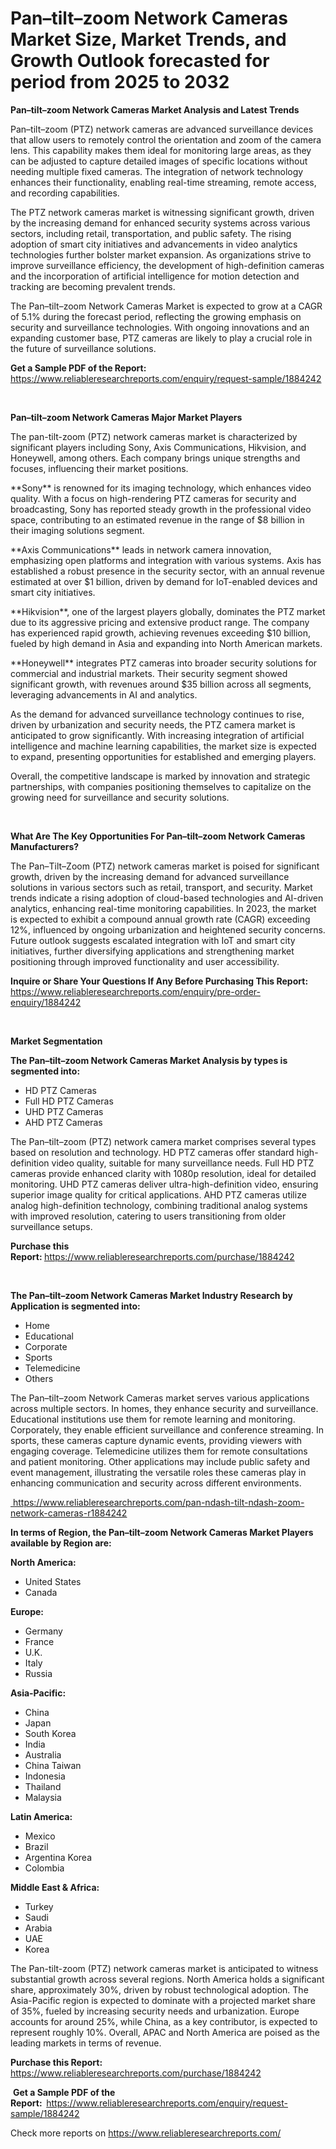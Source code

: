 <p><h1>Pan–tilt–zoom Network Cameras Market Size, Market Trends, and Growth Outlook forecasted for period from 2025 to 2032</h1></p><p><strong>Pan–tilt–zoom Network Cameras Market Analysis and Latest Trends</strong></p>
<p><p>Pan–tilt–zoom (PTZ) network cameras are advanced surveillance devices that allow users to remotely control the orientation and zoom of the camera lens. This capability makes them ideal for monitoring large areas, as they can be adjusted to capture detailed images of specific locations without needing multiple fixed cameras. The integration of network technology enhances their functionality, enabling real-time streaming, remote access, and recording capabilities.</p><p>The PTZ network cameras market is witnessing significant growth, driven by the increasing demand for enhanced security systems across various sectors, including retail, transportation, and public safety. The rising adoption of smart city initiatives and advancements in video analytics technologies further bolster market expansion. As organizations strive to improve surveillance efficiency, the development of high-definition cameras and the incorporation of artificial intelligence for motion detection and tracking are becoming prevalent trends. </p><p>The Pan–tilt–zoom Network Cameras Market is expected to grow at a CAGR of 5.1% during the forecast period, reflecting the growing emphasis on security and surveillance technologies. With ongoing innovations and an expanding customer base, PTZ cameras are likely to play a crucial role in the future of surveillance solutions.</p></p>
<p><strong>Get a Sample PDF of the Report:&nbsp;</strong> <a href="https://www.reliableresearchreports.com/enquiry/request-sample/1884242?utm_campaign=2662&utm_medium=2&utm_source=Github&utm_content=ia&utm_term=28032025&utm_id=pantiltzoom-network-cameras">https://www.reliableresearchreports.com/enquiry/request-sample/1884242</a></p>
<p>&nbsp;</p>
<p><strong>Pan–tilt–zoom Network Cameras Major Market Players</strong></p>
<p><p>The pan-tilt-zoom (PTZ) network cameras market is characterized by significant players including Sony, Axis Communications, Hikvision, and Honeywell, among others. Each company brings unique strengths and focuses, influencing their market positions.</p><p>**Sony** is renowned for its imaging technology, which enhances video quality. With a focus on high-rendering PTZ cameras for security and broadcasting, Sony has reported steady growth in the professional video space, contributing to an estimated revenue in the range of $8 billion in their imaging solutions segment.</p><p>**Axis Communications** leads in network camera innovation, emphasizing open platforms and integration with various systems. Axis has established a robust presence in the security sector, with an annual revenue estimated at over $1 billion, driven by demand for IoT-enabled devices and smart city initiatives.</p><p>**Hikvision**, one of the largest players globally, dominates the PTZ market due to its aggressive pricing and extensive product range. The company has experienced rapid growth, achieving revenues exceeding $10 billion, fueled by high demand in Asia and expanding into North American markets.</p><p>**Honeywell** integrates PTZ cameras into broader security solutions for commercial and industrial markets. Their security segment showed significant growth, with revenues around $35 billion across all segments, leveraging advancements in AI and analytics.</p><p>As the demand for advanced surveillance technology continues to rise, driven by urbanization and security needs, the PTZ camera market is anticipated to grow significantly. With increasing integration of artificial intelligence and machine learning capabilities, the market size is expected to expand, presenting opportunities for established and emerging players.</p><p>Overall, the competitive landscape is marked by innovation and strategic partnerships, with companies positioning themselves to capitalize on the growing need for surveillance and security solutions.</p></p>
<p>&nbsp;</p>
<p><strong>What Are The Key Opportunities For Pan–tilt–zoom Network Cameras Manufacturers?</strong></p>
<p><p>The Pan–Tilt–Zoom (PTZ) network cameras market is poised for significant growth, driven by the increasing demand for advanced surveillance solutions in various sectors such as retail, transport, and security. Market trends indicate a rising adoption of cloud-based technologies and AI-driven analytics, enhancing real-time monitoring capabilities. In 2023, the market is expected to exhibit a compound annual growth rate (CAGR) exceeding 12%, influenced by ongoing urbanization and heightened security concerns. Future outlook suggests escalated integration with IoT and smart city initiatives, further diversifying applications and strengthening market positioning through improved functionality and user accessibility.</p></p>
<p><strong>Inquire or Share Your Questions If Any Before Purchasing This Report:</strong> <a href="https://www.reliableresearchreports.com/enquiry/pre-order-enquiry/1884242?utm_campaign=2662&utm_medium=2&utm_source=Github&utm_content=ia&utm_term=28032025&utm_id=pantiltzoom-network-cameras">https://www.reliableresearchreports.com/enquiry/pre-order-enquiry/1884242</a></p>
<p>&nbsp;</p>
<p><strong>Market Segmentation</strong></p>
<p><strong>The Pan–tilt–zoom Network Cameras Market Analysis by types is segmented into:</strong></p>
<p><ul><li>HD PTZ Cameras</li><li>Full HD PTZ Cameras</li><li>UHD PTZ Cameras</li><li>AHD PTZ Cameras</li></ul></p>
<p><p>The Pan–tilt–zoom (PTZ) network camera market comprises several types based on resolution and technology. HD PTZ cameras offer standard high-definition video quality, suitable for many surveillance needs. Full HD PTZ cameras provide enhanced clarity with 1080p resolution, ideal for detailed monitoring. UHD PTZ cameras deliver ultra-high-definition video, ensuring superior image quality for critical applications. AHD PTZ cameras utilize analog high-definition technology, combining traditional analog systems with improved resolution, catering to users transitioning from older surveillance setups.</p></p>
<p><strong>Purchase this Report:&nbsp;</strong><a href="https://www.reliableresearchreports.com/purchase/1884242?utm_campaign=2662&utm_medium=2&utm_source=Github&utm_content=ia&utm_term=28032025&utm_id=pantiltzoom-network-cameras">https://www.reliableresearchreports.com/purchase/1884242</a></p>
<p>&nbsp;</p>
<p><strong>The Pan–tilt–zoom Network Cameras Market Industry Research by Application is segmented into:</strong></p>
<p><ul><li>Home</li><li>Educational</li><li>Corporate</li><li>Sports</li><li>Telemedicine</li><li>Others</li></ul></p>
<p><p>The Pan–tilt–zoom Network Cameras market serves various applications across multiple sectors. In homes, they enhance security and surveillance. Educational institutions use them for remote learning and monitoring. Corporately, they enable efficient surveillance and conference streaming. In sports, these cameras capture dynamic events, providing viewers with engaging coverage. Telemedicine utilizes them for remote consultations and patient monitoring. Other applications may include public safety and event management, illustrating the versatile roles these cameras play in enhancing communication and security across different environments.</p></p>
<p><a href="https://www.reliableresearchreports.com/pan-ndash-tilt-ndash-zoom-network-cameras-r1884242?utm_campaign=2662&utm_medium=2&utm_source=Github&utm_content=ia&utm_term=28032025&utm_id=pantiltzoom-network-cameras">&nbsp;https://www.reliableresearchreports.com/pan-ndash-tilt-ndash-zoom-network-cameras-r1884242</a></p>
<p><strong>In terms of Region, the Pan–tilt–zoom Network Cameras Market Players available by Region are:</strong></p>
<p>
    <p> <strong> North America: </strong>
        <ul>
            <li>United States</li>
            <li>Canada</li>
        </ul>
        </p> 
    <p> <strong> Europe: </strong>
        <ul>
            <li>Germany</li>
            <li>France</li>
            <li>U.K.</li>
            <li>Italy</li>
            <li>Russia</li>
        </ul>
        </p> 
    <p> <strong> Asia-Pacific: </strong>
        <ul>
            <li>China</li>
            <li>Japan</li>
            <li>South Korea</li>
            <li>India</li>
            <li>Australia</li>
            <li>China Taiwan</li>
            <li>Indonesia</li>
            <li>Thailand</li>
            <li>Malaysia</li>
        </ul>
        </p> 
    <p> <strong> Latin America: </strong>
        <ul>
            <li>Mexico</li>
            <li>Brazil</li>
            <li>Argentina Korea</li>
            <li>Colombia</li>
        </ul>
        </p> 
    <p> <strong> Middle East & Africa: </strong>
        <ul>
            <li>Turkey</li>
            <li>Saudi</li>
            <li>Arabia</li>
            <li>UAE</li>
            <li>Korea</li>
        </ul>
    </p>
    </p>
<p><p>The Pan-tilt-zoom (PTZ) network cameras market is anticipated to witness substantial growth across several regions. North America holds a significant share, approximately 30%, driven by robust technological adoption. The Asia-Pacific region is expected to dominate with a projected market share of 35%, fueled by increasing security needs and urbanization. Europe accounts for around 25%, while China, as a key contributor, is expected to represent roughly 10%. Overall, APAC and North America are poised as the leading markets in terms of revenue.</p></p>
<p><strong>Purchase this Report: </strong><a href="https://www.reliableresearchreports.com/purchase/1884242?utm_campaign=2662&utm_medium=2&utm_source=Github&utm_content=ia&utm_term=28032025&utm_id=pantiltzoom-network-cameras">https://www.reliableresearchreports.com/purchase/1884242</a></p>
<p>&nbsp;<strong>Get a Sample PDF of the Report:&nbsp;&nbsp;</strong><a href="https://www.reliableresearchreports.com/enquiry/request-sample/1884242?utm_campaign=2662&utm_medium=2&utm_source=Github&utm_content=ia&utm_term=28032025&utm_id=pantiltzoom-network-cameras">https://www.reliableresearchreports.com/enquiry/request-sample/1884242</a></p>
<p><strong></strong></p>
<p>Check more reports on <a href="https://www.reliableresearchreports.com/?utm_campaign=2662&utm_medium=2&utm_source=Github&utm_content=ia&utm_term=28032025&utm_id=pantiltzoom-network-cameras">https://www.reliableresearchreports.com/</a></p>